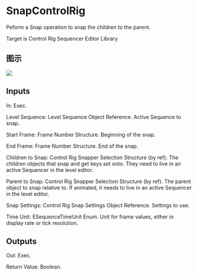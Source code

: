 # SnapControlRig

Peform a Snap operation to snap the children to the parent.

Target is Control Rig Sequencer Editor Library

## 图示

![]($-20221218-18534082.png)

## Inputs

In: Exec.

Level Sequence: Level Sequence Object Reference. Active Sequence to snap.

Start Frame: Frame Number Structure. Beginning of the snap.

End Frame: Frame Number Structure. End of the snap.

Children to Snap: Control Rig Snapper Selection Structure (by ref). The children objects that snap and get keys set onto. They need to live in an active Sequencer in the level editor.

Parent to Snap: Control Rig Snapper Selection Structure (by ref). The parent object to snap relative to. If animated, it needs to live in an active Sequencer in the level editor.

Snap Settings: Control Rig Snap Settings Object Reference. Settings to use.

Time Unit: ESequenceTimeUnit Enum. Unit for frame values, either in display rate or tick resolution.  

## Outputs

Out: Exec.

Return Value: Boolean.

